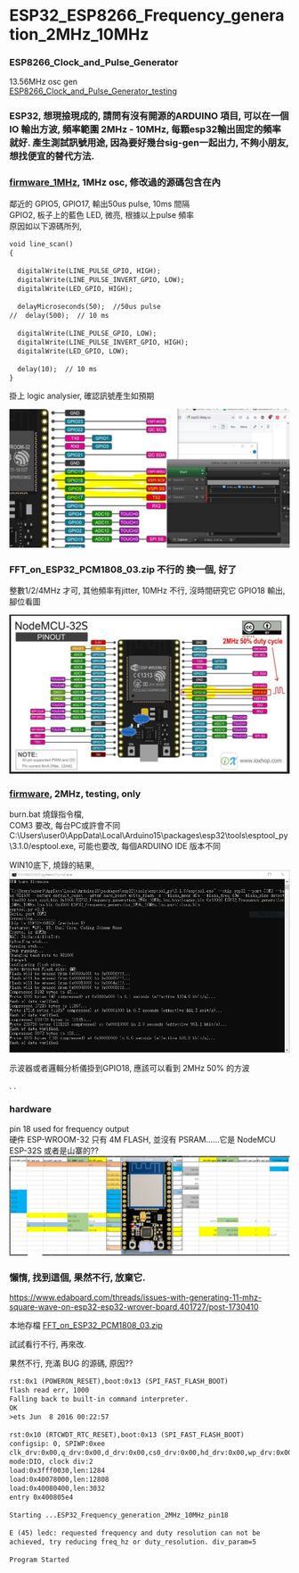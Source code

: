 # ESP32_ESP8266_Frequency_generation_2MHz_10MHz  

### ESP8266_Clock_and_Pulse_Generator
13.56MHz osc gen  
[ESP8266_Clock_and_Pulse_Generator_testing](ESP8266_Clock_and_Pulse_Generator_testing)  


### ESP32, 想現撿現成的, 請問有沒有開源的ARDUINO 項目, 可以在一個 IO 輸出方波, 頻率範圍 2MHz - 10MHz, 每顆esp32輸出固定的頻率就好. 產生測試訊號用途, 因為要好幾台sig-gen一起出力, 不夠小朋友, 想找便宜的替代方法.  




### [firmware_1MHz](firmware_1MHz), 1MHz osc, 修改過的源碼包含在內 
鄰近的 GPIO5, GPIO17, 輸出50us pulse, 10ms 間隔  
GPIO2, 板子上的藍色 LED, 微亮, 根據以上pulse 頻率  
原因如以下源碼所列,
```
void line_scan()
{

  digitalWrite(LINE_PULSE_GPIO, HIGH);
  digitalWrite(LINE_PULSE_INVERT_GPIO, LOW);
  digitalWrite(LED_GPIO, HIGH);

  delayMicroseconds(50);  //50us pulse
//  delay(500);  // 10 ms
  
  digitalWrite(LINE_PULSE_GPIO, LOW);
  digitalWrite(LINE_PULSE_INVERT_GPIO, HIGH);
  digitalWrite(LED_GPIO, LOW);

  delay(10);  // 10 ms
}

```

掛上 logic analysier, 確認訊號產生如預期  

![firmware_1MHz/logic_log.JPG](firmware_1MHz/logic_log.JPG)  







### FFT_on_ESP32_PCM1808_03.zip 不行的 換一個, 好了  
整數1/2/4MHz 才可, 其他頻率有jitter, 10MHz 不行, 沒時間研究它
GPIO18 輸出, 腳位看圖

![osc_output_GPIO18.JPG](osc_output_GPIO18.JPG)  


### [firmware](firmware), 2MHz, testing, only  
burn.bat 燒錄指令檔,  
COM3 要改, 每台PC或許會不同  
C:\Users\user0\AppData\Local\Arduino15\packages\esp32\tools\esptool_py\3.1.0/esptool.exe, 可能也要改, 每個ARDUINO IDE 版本不同  

WIN10底下, 燒錄的結果,  
![firmware/burn_firmware_ok.JPG](firmware/burn_firmware_ok.JPG)  

示波器或者邏輯分析儀掛到GPIO18, 應該可以看到 2MHz 50% 的方波   


.
.


### hardware  
pin 18 used for frequency output  
硬件 ESP-WROOM-32 只有 4M FLASH, 並沒有 PSRAM……它是 NodeMCU ESP-32S 或者是山寨的??  
![nodemcu_esp32-s_corrected_pin_lcd.jpg](nodemcu_esp32-s_corrected_pin_lcd.jpg)  


### 懶惰, 找到這個, 果然不行, 放棄它.
https://www.edaboard.com/threads/issues-with-generating-11-mhz-square-wave-on-esp32-esp32-wrover-board.401727/post-1730410   
  
本地存檔 [FFT_on_ESP32_PCM1808_03.zip](FFT_on_ESP32_PCM1808_03.zip)  

試試看行不行, 再來改.  

果然不行, 充滿 BUG 的源碼, 原因??
```
rst:0x1 (POWERON_RESET),boot:0x13 (SPI_FAST_FLASH_BOOT)
flash read err, 1000
Falling back to built-in command interpreter.
OK
>ets Jun  8 2016 00:22:57

rst:0x10 (RTCWDT_RTC_RESET),boot:0x13 (SPI_FAST_FLASH_BOOT)
configsip: 0, SPIWP:0xee
clk_drv:0x00,q_drv:0x00,d_drv:0x00,cs0_drv:0x00,hd_drv:0x00,wp_drv:0x00
mode:DIO, clock div:2
load:0x3fff0030,len:1284
load:0x40078000,len:12808
load:0x40080400,len:3032
entry 0x400805e4

Starting ...ESP32_Frequency_generation_2MHz_10MHz_pin18

E (45) ledc: requested frequency and duty resolution can not be achieved, try reducing freq_hz or duty_resolution. div_param=5

Program Started

```



